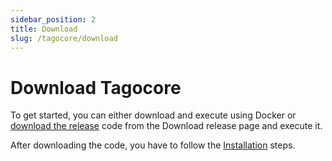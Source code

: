 ```yaml
---
sidebar_position: 2
title: Download
slug: /tagocore/download
---
```


# Download Tagocore

To get started, you can either download and execute using Docker or [download the release](https://github.com/tago-io/tagocore/releases/latest) code from the Download release page and execute it.

After downloading the code, you have to follow the [Installation](/tagocore/getting-started/installation.md) steps.
